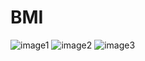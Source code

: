 # BMI
![image1](https://user-images.githubusercontent.com/67977976/214144297-3385f800-ee09-4b17-9b96-bf1c266821bf.png)
![image2](https://user-images.githubusercontent.com/67977976/214144657-a4802ab9-b60e-4a70-9a10-33a88cdd49a8.png)
![image3](https://user-images.githubusercontent.com/67977976/214144689-eae3285c-926d-4af8-a224-539dd62a2556.png)

